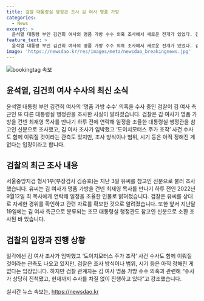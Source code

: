 ```yaml
---
title: 검찰 대통령실 행정관 조사 김 여사 명품 가방
categories:
  - News
excerpt: >
  윤석열 대통령 부인 김건희 여사의 명품 가방 수수 의혹 조사에서 새로운 전개가 있었다. 검찰이 김 여사 측근인 다른 대통령실 행정관을 조사한 사실이 드러났는데, 이는 목사와의 만남을 위한 일정을 조율한 인물이었던 것으로 전해졌다. 김 여사의 조사가 임박하고, 관련하여 도이치모터스 주가 조작 사건 수사도 함께 이뤄질 것이라는 관측이 나오고 있지만, 검찰은 조사 방식, 범위 및 시기에 대해 아직 결정된 것이 없다고 밝혔다.
feature_text: >
  윤석열 대통령 부인 김건희 여사의 명품 가방 수수 의혹 조사에서 새로운 전개가 있었다. 검찰이 김 여사 측근인 다른 대통령실 행정관을 조사한 사실이 드러났는데, 이는 목사와의 만남을 위한 일정을 조율한 인물이었던 것으로 전해졌다. 김 여사의 조사가 임박하고, 관련하여 도이치모터스 주가 조작 사건 수사도 함께 이뤄질 것이라는 관측이 나오고 있지만, 검찰은 조사 방식, 범위 및 시기에 대해 아직 결정된 것이 없다고 밝혔다.
image: 'https://newsdao.kr/res/images/meta/newsdao_breakingnews.jpg'
---
```


<p><img src="https://newsdao.kr/res/images/meta/newsdao_breakingnews.jpg" alt="bookingtag 속보" /></p>

<h2 data-ke-size="size26">윤석열, 김건희 여사 수사의 최신 소식</h2>

<p data-ke-size="size16">윤석열 대통령 부인 김건희 여사의 ‘명품 가방 수수’ 의혹을 수사 중인 검찰이 김 여사 측근인 또 다른 대통령실 행정관을 조사한 사실이 알려졌습니다. 검찰은 김 여사가 명품 가방을 건넨 최재영 목사를 만나기 하루 전에 연락해 일정을 조율한 대통령실 행정관을 참고인 신분으로 조사했고, 김 여사 조사가 임박했고 ‘도이치모터스 주가 조작’ 사건 수사도 함께 이뤄질 것이라는 관측도 있지만, 조사 방식이나 범위, 시기 등은 아직 정해진 게 없다는 입장이라고 합니다.</p>

<h2 data-ke-size="size26">검찰의 최근 조사 내용</h2>

<p data-ke-size="size16">서울중앙지검 형사1부(부장검사 김승호)는 지난 3일 유씨를 참고인 신분으로 불러 조사했습니다. 유씨는 김 여사가 명품 가방을 건넨 최재영 목사를 만나기 하루 전인 2022년 9월12일 최 목사에게 연락해 일정을 조율한 인물로 밝혀졌습니다. 검찰은 유씨를 상대로 자세한 경위를 확인하고 관련 자료를 확보한 것으로 알려졌습니다. 또한 앞서 지난달 19일에는 김 여사 측근으로 분류되는 조모 대통령실 행정관도 참고인 신분으로 소환 조사된 바 있습니다.</p>

<h2 data-ke-size="size26">검찰의 입장과 진행 상황</h2>

<p data-ke-size="size16">일각에선 김 여사 조사가 임박했고 ‘도이치모터스 주가 조작’ 사건 수사도 함께 이뤄질 것이라는 관측도 나오고 있지만, 검찰은 조사 방식이나 범위, 시기 등은 아직 정해진 게 없다는 입장입니다. 하지만 검찰 관계자는 김 여사 명품 가방 수수 의혹과 관련해 “수사가 상당히 진척됐고, 현재까지 수사를 차질 없이 진행하고 있다”고 강조했습니다.</p>
실시간 뉴스 속보는, <a href="https://newsdao.kr" rel="dofollow">https://newsdao.kr</a>


